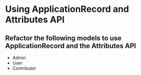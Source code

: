 # Using ApplicationRecord and Attributes API

## Refactor the following models to use ApplicationRecord and the Attributes API

  - Admin
  - User
  - Contributor

